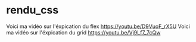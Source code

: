 # rendu_css
Voici ma vidéo sur l'éxpication du flex https://youtu.be/D9VuoF_rX5U
Voici ma vidéo sur l'éxpication du grid https://youtu.be/Vj9Lf7_7cQw
